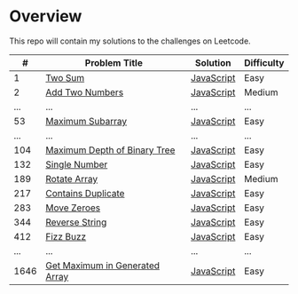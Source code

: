 # Overview

This repo will contain my solutions to the challenges on Leetcode.

| #    | Problem Title                                                                                   | Solution                                                     | Difficulty |
| ---- | ----------------------------------------------------------------------------------------------- | ------------------------------------------------------------ | ---------- |
| 1    | [Two Sum](https://leetcode.com/problems/two-sum/)                                               | [JavaScript](./javaScript/two-sum.js)                        | Easy       |
| 2    | [Add Two Numbers](https://leetcode.com/problems/add-two-numbers/)                               | [JavaScript](./javaScript/add-two-numbers.js)                | Medium     |
| ...  | ...                                                                                             | ...                                                          | ...        |
| 53   | [Maximum Subarray](https://leetcode.com/problems/maximum-subarray/)                             | [JavaScript](./javaScript/maximum-subarray.js)               | Easy       |
| ...  | ...                                                                                             | ...                                                          | ...        |
| 104  | [Maximum Depth of Binary Tree](https://leetcode.com/problems/maximum-depth-of-binary-tree/)     | [JavaScript](./javaScript/maximum-depth-of-binary-tree.js)   | Easy       |
| 132  | [Single Number](https://leetcode.com/problems/single-number/)                                   | [JavaScript](./javaScript/single-number.js)                  | Easy       |
| 189  | [Rotate Array](https://leetcode.com/problems/rotate-array/)                                     | [JavaScript](./javaScript/rotate-array.js)                   | Medium     |
| 217  | [Contains Duplicate](https://leetcode.com/problems/contains-duplicate/)                         | [JavaScript](./javaScript/contains-duplicate.js)             | Easy       |
| 283  | [Move Zeroes](https://leetcode.com/problems/move-zeroes/)                                       | [JavaScript](./javaScript/move-zeroes.js)                    | Easy       |
| 344  | [Reverse String](https://leetcode.com/problems/reverse-string/)                                 | [JavaScript](./javaScript/reverse-string.js)                 | Easy       |
| 412  | [Fizz Buzz](https://leetcode.com/problems/fizz-buzz/)                                           | [JavaScript](./javaScript/fizz-buzz.js)                      | Easy       |
| ...  | ...                                                                                             | ...                                                          | ...        |
| 1646 | [Get Maximum in Generated Array](https://leetcode.com/problems/get-maximum-in-generated-array/) | [JavaScript](./javaScript/get-maximum-in-generated-array.js) | Easy       |
